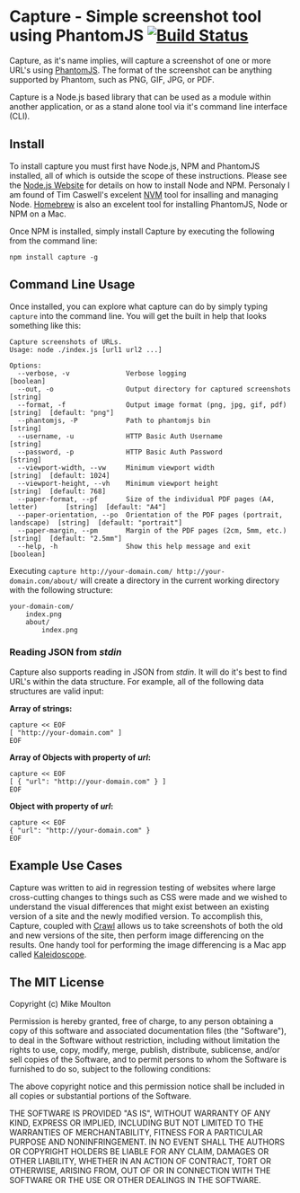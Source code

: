 # Capture - Simple screenshot tool using PhantomJS [![Build Status](https://travis-ci.org/mmoulton/capture.png)](https://travis-ci.org/mmoulton/capture)

Capture, as it's name implies, will capture a screenshot of one or more URL's using [PhantomJS](http://phantomjs.org). The format of the screenshot can be anything supported by Phantom, such as PNG, GIF, JPG, or PDF.

Capture is a Node.js based library that can be used as a module within another application, or as a stand alone tool via it's command line interface (CLI).

## Install

To install capture you must first have Node.js, NPM and PhantomJS installed, all of which is outside the scope of these instructions. Please see the [Node.js Website](http://nodejs.org) for details on how to install Node and NPM. Personaly I am found of Tim Caswell's excelent [NVM](https://github.com/creationix/nvm) tool for insalling and managing Node. [Homebrew](http://mxcl.github.com/homebrew/) is also an excelent tool for installing PhantomJS, Node or NPM on a Mac.

Once NPM is installed, simply install Capture by executing the following from the command line:

	npm install capture -g


## Command Line Usage

Once installed, you can explore what capture can do by simply typing `capture` into the command line. You will get the built in help that looks something like this:

	Capture screenshots of URLs.
	Usage: node ./index.js [url1 url2 ...]
	
	Options:
	  --verbose, -v              Verbose logging                                     [boolean]
	  --out, -o                  Output directory for captured screenshots           [string]
	  --format, -f               Output image format (png, jpg, gif, pdf)            [string]  [default: "png"]
	  --phantomjs, -P            Path to phantomjs bin                               [string]
	  --username, -u             HTTP Basic Auth Username                            [string]
	  --password, -p             HTTP Basic Auth Password                            [string]
	  --viewport-width, --vw     Minimum viewport width                              [string]  [default: 1024]
	  --viewport-height, --vh    Minimum viewport height                             [string]  [default: 768]
	  --paper-format, --pf       Size of the individual PDF pages (A4, letter)       [string]  [default: "A4"]
	  --paper-orientation, --po  Orientation of the PDF pages (portrait, landscape)  [string]  [default: "portrait"]
	  --paper-margin, --pm       Margin of the PDF pages (2cm, 5mm, etc.)            [string]  [default: "2.5mm"]
	  --help, -h                 Show this help message and exit                     [boolean]

Executing `capture http://your-domain.com/ http://your-domain.com/about/` will create a directory in the current working directory with the following structure:

	your-domain-com/
		index.png
		about/
			index.png

### Reading JSON from *stdin*

Capture also supports reading in JSON from *stdin*. It will do it's best to find URL's within the data structure. For example, all of the following data structures are valid input:

**Array of strings:**

	capture << EOF
	[ "http://your-domain.com" ]
	EOF

**Array of Objects with property of *url*:**

	capture << EOF
	[ { "url": "http://your-domain.com" } ]
	EOF

**Object with property of *url*:**

	capture << EOF
	{ "url": "http://your-domain.com" }
	EOF

## Example Use Cases

Capture was written to aid in regression testing of websites where large cross-cutting changes to things such as CSS were made and we wished to understand the visual differences that might exist between an existing version of a site and the newly modified version. To accomplish this, Capture, coupled with [Crawl](http://github.com/mmoulton/crawl) allows us to take screenshots of both the old and new versions of the site, then perform image differencing on the results. One handy tool for performing the image differencing is a Mac app called [Kaleidoscope](http://www.kaleidoscopeapp.com).


## The MIT License

Copyright (c) Mike Moulton

Permission is hereby granted, free of charge, to any person obtaining a copy of this software and associated documentation files (the "Software"), to deal in the Software without restriction, including without limitation the rights to use, copy, modify, merge, publish, distribute, sublicense, and/or sell copies of the Software, and to permit persons to whom the Software is furnished to do so, subject to the following conditions:

The above copyright notice and this permission notice shall be included in all copies or substantial portions of the Software.

THE SOFTWARE IS PROVIDED "AS IS", WITHOUT WARRANTY OF ANY KIND, EXPRESS OR IMPLIED, INCLUDING BUT NOT LIMITED TO THE WARRANTIES OF MERCHANTABILITY, FITNESS FOR A PARTICULAR PURPOSE AND NONINFRINGEMENT. IN NO EVENT SHALL THE AUTHORS OR COPYRIGHT HOLDERS BE LIABLE FOR ANY CLAIM, DAMAGES OR OTHER LIABILITY, WHETHER IN AN ACTION OF CONTRACT, TORT OR OTHERWISE, ARISING FROM, OUT OF OR IN CONNECTION WITH THE SOFTWARE OR THE USE OR OTHER DEALINGS IN THE SOFTWARE.
